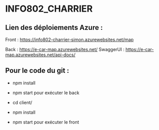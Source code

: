 # INFO802_CHARRIER

## Lien des déploiements Azure :
Front : https://info802-charrier-simon.azurewebsites.net/map

Back  : https://e-car-map.azurewebsites.net/
SwaggerUI : https://e-car-map.azurewebsites.net/api-docs/


## Pour le code du git :
- npm install 
- npm start 
pour exécuter le back

- cd client/ 
- npm install 
- npm start 
pour exécuter le front
